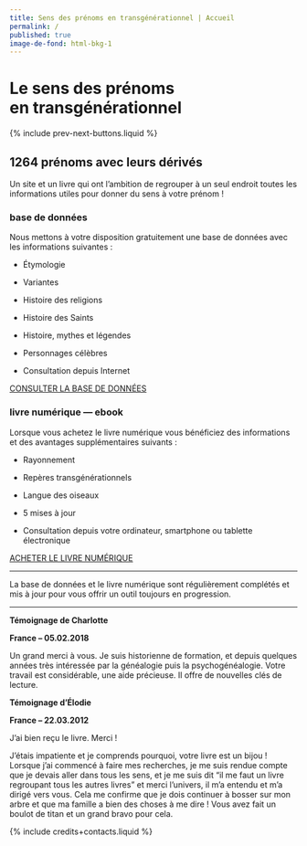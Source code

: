 ```yaml
---
title: Sens des prénoms en transgénérationnel | Accueil
permalink: /
published: true
image-de-fond: html-bkg-1
---
```


# Le sens des prénoms<br />en transgénérationnel

{% include prev-next-buttons.liquid %}

## 1264 prénoms avec leurs dérivés

Un site et un livre qui ont l’ambition de regrouper à un seul endroit toutes les informations utiles pour donner du sens à votre prénom !

### base de données

Nous mettons à votre disposition gratuitement une base de données avec les informations suivantes :

-   Étymologie
-   Variantes
-   Histoire des religions
-   Histoire des Saints
-   Histoire, mythes et légendes
-   Personnages célèbres

-   Consultation depuis Internet

[CONSULTER LA BASE DE DONNÉES]

[CONSULTER LA BASE DE DONNÉES]: ./basededonnees

### livre numérique — ebook

Lorsque vous achetez le livre numérique vous bénéficiez des informations et des avantages supplémentaires suivants :

-   Rayonnement
-   Repères transgénérationnels
-   Langue des oiseaux
-   5 mises à jour

-   Consultation depuis votre ordinateur,
    smartphone ou tablette électronique

[ACHETER LE LIVRE NUMÉRIQUE]

[ACHETER LE LIVRE NUMÉRIQUE]: ./ebook

---

La base de données et le livre numérique sont régulièrement complétés et mis à jour pour vous offrir un outil toujours en progression.

---

**Témoignage de Charlotte**

**France – 05.02.2018**

Un grand merci à vous. Je suis historienne de formation, et depuis quelques années très intéressée par la généalogie puis la psychogénéalogie.
Votre travail est considérable, une aide précieuse.
Il offre de nouvelles clés de lecture.

**Témoignage d’Élodie**

**France – 22.03.2012**

J’ai bien reçu le livre. Merci !

J’étais impatiente et je comprends pourquoi, votre livre est un bijou !
Lorsque j’ai commencé à faire mes recherches, je me suis rendue compte que je devais aller dans tous les sens, et je me suis dit “il me faut un livre regroupant tous les autres livres” et merci l’univers, il m’a entendu et m’a dirigé vers vous.
Cela me confirme que je dois continuer à bosser sur mon arbre et que ma famille a bien des choses à me dire !
Vous avez fait un boulot de titan et un grand bravo pour cela.

{% include credits+contacts.liquid %}
